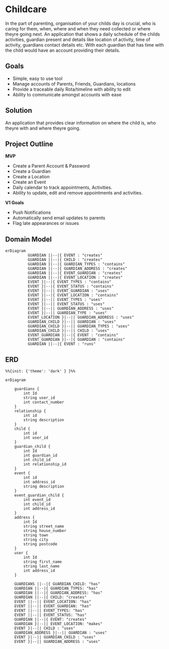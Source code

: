 # Childcare
In the part of parenting, organisation of your childs day is crucial, who is caring for them, when, where and when they need collected or where theyre going next.
An application that shows a daily schedule of the childs activities, guardian present and details like location of activity, time of activity, guardians contact details etc.
With each guardian that has time with the child would have an account providing their details.

## Goals
-  Simple, easy to use tool
-  Manage accounts of Parents, Friends, Guardians, locations
-  Provide a traceable daily Rota/timeline with ability to edit
-  Ability to communicate amongst accounts with ease

## Solution
An application that provides clear information on where the child is, who theyre with and where theyre going.

## Project Outline

**MVP**

-   Create a Parent Account & Password
-   Create a Guardian
-   Create a Location
-   Create an Event
-   Daily calendar to track appointments, Activities.
-   Ability to update, edit and remove appointments and activities.

**V1 Goals**

-   Push Notifications
-   Automatically send email updates to parents
-   Flag late appearances or issues

## Domain Model
``` mermaid
erDiagram
          GUARDIAN ||--|{ EVENT : "creates"
          GUARDIAN ||--|{ CHILD : "creates"
          GUARDIAN }|--|{ GUARDIAN_TYPES : "contains"
          GUARDIAN ||--|{ GUARDIAN_ADDRESS : "creates"
          GUARDIAN ||--|{ EVENT_GUARDIAN : "creates"
          GUARDIAN ||--|{ EVENT_LOCATION : "creates"
          EVENT }|--|{ EVENT_TYPES : "contains"
          EVENT }|--|{ EVENT_STATUS : "contains"
          EVENT }|--|| EVENT_GUARDIAN : "uses"
          EVENT }|--|{ EVENT_LOCATION : "contains"
          EVENT }|--|| EVENT_TYPES : "uses"
          EVENT }|--|| EVENT_STATUS : "uses"
          EVENT }|--|| GUARDIAN_ADDRESS : "uses"
          EVENT }|--|| GUARDIAN_TYPE : "uses"
          EVENT_LOCATION }|--|| GUARDIAN_ADDRESS : "uses"
          GUARDIAN_CHILD }|--|| GUARDIAN : "uses"
          GUARDIAN_CHILD }|--|| GUARDIAN_TYPES : "uses"
          GUARDIAN_CHILD }|--|| CHILD : "uses"
          EVENT_GUARDIAN }|--|{ EVENT : "contains"
          EVENT_GUARDIAN }|--|{ GUARDIAN : "contains"
          GUARDIAN ||--|{ EVENT : "runs"
```

## ERD 
``` mermaid
%%{init: {'theme': 'dark' } }%%

erDiagram

    guardians {
        int Id
        string user_id
        int contact_number
    }
    relationship {
        int id
        string description
    }
    child {
        int id
        int user_id
    }
    guardian_child {
        int Id
        int guardian_id
        int child_id
        int relationship_id
    }
    event {
        int id
        int address_id
        string description
    }
    event_guardian_child {
        int event_id
        int child_id
        int address_id
    }
    address {
        int Id
        string street_name
        string house_number
        string town
        string city
        string postcode
    }
    user {
        int Id
        string first_name
        string last_name
        int address_id
    }

    GUARDIANS ||--|{ GUARDIAN_CHILD: "has"
    GUARDIAN ||--|{ GUARDIAN_TYPES: "has"
    GUARDIAN ||--|{ GUARDIAN_ADDRESS: "has"
    GUARDIAN ||--|{ CHILD: "creates"
    EVENT ||--|| EVENT_LOCATION: "has"
    EVENT ||--|| EVENT_GUARDIAN: "has"
    EVENT ||--|| EVENT_TYPES: "has"
    EVENT ||--|| EVENT_STATUS: "has"
    GUARDIAN ||--|{ EVENT: "creates"
    GUARDIAN }|--|| EVENT_LOCATION: "makes"
    EVENT }|--|| CHILD : "uses"
    GUARDIAN_ADDRESS }|--|| GUARDIAN : "uses"
    EVENT }|--|| GUARDIAN_CHILD : "uses"
    EVENT }|--|| GUARDIAN_ADDRESS : "uses"

```

